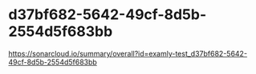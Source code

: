 # d37bf682-5642-49cf-8d5b-2554d5f683bb
https://sonarcloud.io/summary/overall?id=examly-test_d37bf682-5642-49cf-8d5b-2554d5f683bb
